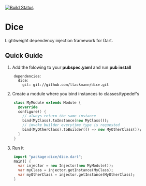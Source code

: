 [![Build Status](https://drone.io/github.com/ltackmann/dice/status.png)](https://drone.io/github.com/ltackmann/dice/latest)

Dice
====
Lightweight dependency injection framework for Dart.

Quick Guide
-----------

1. Add the folowing to your **pubspec.yaml** and run **pub install**
```
    dependencies:
      dice:
        git: git://github.com/ltackmann/dice.git
```

2. Create a module where you bind instances to classes/typedef's
```dart
    class MyModule extends Module {
      @override
      configure() {
        // always return the same instance
        bind(MyClass).toInstance(new MyClass());
        // invoke builder everytime type is requested
        bind(MyOtherClass).toBuilder(() => new MyOtherClass());
      }
    }
```

3. Run it
```dart
    import "package:dice/dice.dart";
    main() {
      var injector = new Injector(new MyModule());
      var myClass = injector.getInstance(MyClass);
      var myOtherClass = injector.getInstance(MyOtherClass);
    }
```
